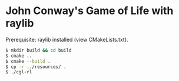 # John Conway's Game of Life with raylib

Prerequisite: raylib installed (view CMakeLists.txt).

```sh
$ mkdir build && cd build
$ cmake ..
$ cmake --build .
$ cp -r ../resources/ .
$ ./cgl-rl
```
